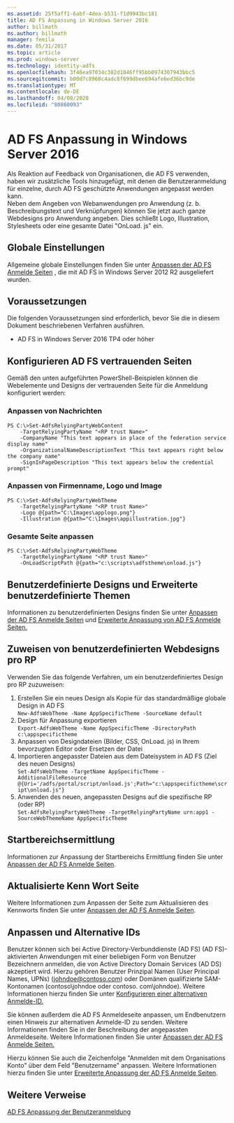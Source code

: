 ```yaml
---
ms.assetid: 25f5aff1-6abf-4dea-b531-f1d9943bc181
title: AD FS Anpassung in Windows Server 2016
author: billmath
ms.author: billmath
manager: femila
ms.date: 05/31/2017
ms.topic: article
ms.prod: windows-server
ms.technology: identity-adfs
ms.openlocfilehash: 3f46ea97034c382d1846ff95bb0974307943bbc5
ms.sourcegitcommit: b00d7c8968c4adc8f699dbee694afe6ed36bc9de
ms.translationtype: MT
ms.contentlocale: de-DE
ms.lasthandoff: 04/08/2020
ms.locfileid: "80860093"
---
```

# <a name="ad-fs-customization-in-windows-server-2016"></a>AD FS Anpassung in Windows Server 2016


Als Reaktion auf Feedback von Organisationen, die AD FS verwenden, haben wir zusätzliche Tools hinzugefügt, mit denen die Benutzeranmeldung für einzelne, durch AD FS geschützte Anwendungen angepasst werden kann.  
Neben dem Angeben von Webanwendungen pro Anwendung (z. b. Beschreibungstext und Verknüpfungen) können Sie jetzt auch ganze Webdesigns pro Anwendung angeben.  Dies schließt Logo, Illustration, Stylesheets oder eine gesamte Datei "OnLoad. js" ein.  
  
## <a name="global-settings"></a>Globale Einstellungen    
Allgemeine globale Einstellungen finden Sie unter [Anpassen der AD FS Anmelde Seiten](https://technet.microsoft.com/library/dn280950.aspx) , die mit AD FS in Windows Server 2012 R2 ausgeliefert wurden.  
  
## <a name="pre-requisites"></a>Voraussetzungen  
Die folgenden Voraussetzungen sind erforderlich, bevor Sie die in diesem Dokument beschriebenen Verfahren ausführen.  
  
-   AD FS in Windows Server 2016 TP4 oder höher  
  
## <a name="configure-ad-fs-relying-parties"></a>Konfigurieren AD FS vertrauenden Seiten  
Gemäß den unten aufgeführten PowerShell-Beispielen können die Webelemente und Designs der vertrauenden Seite für die Anmeldung konfiguriert werden:  
  
### <a name="customize-messages"></a>Anpassen von Nachrichten  
  
```  
PS C:\>Set-AdfsRelyingPartyWebContent  
    -TargetRelyingPartyName "<RP trust Name>"  
    -CompanyName "This text appears in place of the federation service display name"  
    -OrganizationalNameDescriptionText "This text appears right below the company name"  
    -SignInPageDescription "This text appears below the credential prompt"  
```  
  
### <a name="customize-company-name-logo-and-image"></a>Anpassen von Firmenname, Logo und Image  
  
```  
PS C:\>Set-AdfsRelyingPartyWebTheme  
    -TargetRelyingPartyName "<RP trust Name>"  
    -Logo @{path="C:\Images\applogo.png"}  
    -Illustration @{path="C:\Images\appillustration.jpg"}  
```  
  
### <a name="customize-entire-page"></a>Gesamte Seite anpassen  
  
```  
PS C:\>Set-AdfsRelyingPartyWebTheme  
    -TargetRelyingPartyName "<RP trust Name>"  
    -OnLoadScriptPath @{path="c:\scripts\adfstheme\onload.js"}  
```  
  
## <a name="custom-themes-and-advanced-custom-themes"></a>Benutzerdefinierte Designs und Erweiterte benutzerdefinierte Themen  
  
Informationen zu benutzerdefinierten Designs finden Sie unter [Anpassen der AD FS Anmelde Seiten](https://technet.microsoft.com/library/dn280950.aspx) und [Erweiterte Anpassung von AD FS Anmelde Seiten.](https://technet.microsoft.com/library/dn636121.aspx)  
  
## <a name="assigning-custom-web-themes-per-rp"></a>Zuweisen von benutzerdefinierten Webdesigns pro RP  
  
Verwenden Sie das folgende Verfahren, um ein benutzerdefiniertes Design pro RP zuzuweisen:  
  
1. Erstellen Sie ein neues Design als Kopie für das standardmäßige globale Design in AD FS  
`New-AdfsWebTheme -Name AppSpecificTheme -SourceName default`  
2. Design für Anpassung exportieren  
`Export-AdfsWebTheme -Name AppSpecificTheme -DirectoryPath c:\appspecifictheme`  
3. Anpassen von Designdateien (Bilder, CSS, OnLoad. js) in Ihrem bevorzugten Editor oder Ersetzen der Datei  
4. Importieren angepasster Dateien aus dem Dateisystem in AD FS (Ziel des neuen Designs)  
`Set-AdfsWebTheme -TargetName AppSpecificTheme -AdditionalFileResource @{Uri='/adfs/portal/script/onload.js';Path="c:\appspecifictheme\script\onload.js"}`  
5. Anwenden des neuen, angepassten Designs auf die spezifische RP (oder RP)  
`Set-AdfsRelyingPartyWebTheme -TargetRelyingPartyName urn:app1 -SourceWebThemeName AppSpecificTheme`  
  
## <a name="home-realm-discovery"></a>Startbereichsermittlung  
Informationen zur Anpassung der Startbereichs Ermittlung finden Sie unter [Anpassen der AD FS Anmelde Seiten](https://technet.microsoft.com/library/dn280950.aspx).  
  
## <a name="updated-password-page"></a>Aktualisierte Kenn Wort Seite  
Weitere Informationen zum Anpassen der Seite zum Aktualisieren des Kennworts finden Sie unter [Anpassen der AD FS Anmelde Seiten](https://technet.microsoft.com/library/dn280950.aspx).  
  
## <a name="customizing-and-alternate-ids"></a>Anpassen und Alternative IDs  
Benutzer können sich bei Active Directory-Verbunddienste (AD FS) (AD FS)-aktivierten Anwendungen mit einer beliebigen Form von Benutzer Bezeichnern anmelden, die von Active Directory Domain Services (AD DS) akzeptiert wird. Hierzu gehören Benutzer Prinzipal Namen (User Principal Names, UPNs) (johndoe@contoso.com) oder Domänen qualifizierte SAM-Kontonamen (contoso\johndoe oder contoso. com\johndoe).  Weitere Informationen hierzu finden Sie unter [Konfigurieren einer alternativen Anmelde-ID.](Configuring-Alternate-Login-ID.md)  
  
Sie können außerdem die AD FS Anmeldeseite anpassen, um Endbenutzern einen Hinweis zur alternativen Anmelde-ID zu senden. Weitere Informationen finden Sie in der Beschreibung der angepassten Anmeldeseite. Weitere Informationen finden Sie unter [Anpassen der AD FS Anmelde Seiten.](https://technet.microsoft.com/library/dn280950.aspx)   
  
Hierzu können Sie auch die Zeichenfolge "Anmelden mit dem Organisations Konto" über dem Feld "Benutzername" anpassen.  Weitere Informationen hierzu finden Sie unter [Erweiterte Anpassung der AD FS Anmelde Seiten](https://technet.microsoft.com/library/dn636121.aspx).  

## <a name="additional-references"></a>Weitere Verweise 
[AD FS Anpassung der Benutzeranmeldung](AD-FS-user-sign-in-customization.md)  
